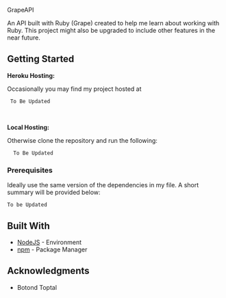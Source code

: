 GrapeAPI 

An API built with Ruby (Grape) created to help me learn about working with Ruby. This project might also be 
upgraded to include other features in the near future. 


## Getting Started

**Heroku Hosting:**

Occasionally you may find my project hosted at 
```
 To Be Updated 
```

<br>

**Local Hosting:** 

Otherwise clone the repository and run the following: 
```
  To Be Updated 
```

### Prerequisites

Ideally use the same version of the dependencies in my file. A short summary will be 
provided below: 

```
To be Updated
```

## Built With

* [NodeJS](https://nodejs.org/en/) - Environment
* [npm](https://www.npmjs.com/) - Package Manager

## Acknowledgments

* Botond Toptal
